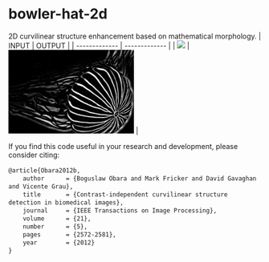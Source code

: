# bowler-hat-2d
2D curvilinear structure enhancement based on mathematical morphology.
| INPUT | OUTPUT |
| ------------- | ------------- |
| <img src="https://github.com/CigdemSazak/BowlerHat/master/im/jellyfish.png" width="250">  | <img src="https://github.com/BoguslawObara/vesselness2d/blob/master/im/jellyfish_v.png" width="250"> |

If you find this code useful in your research and development, please consider citing:

    @article{Obara2012b,
        author      = {Boguslaw Obara and Mark Fricker and David Gavaghan and Vicente Grau},
        title       = {Contrast-independent curvilinear structure detection in biomedical images},
        journal     = {IEEE Transactions on Image Processing},
        volume      = {21},
        number      = {5},
        pages       = {2572-2581},
        year        = {2012}
    }

